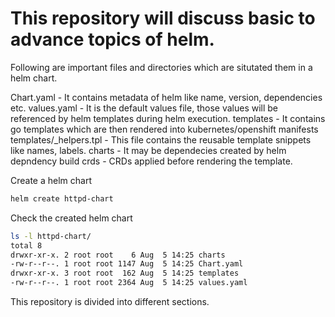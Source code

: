 # This repository will discuss basic to advance topics of helm.

Following are important files and directories which are situtated them in a helm chart.

Chart.yaml - It contains metadata of helm like name, version, dependencies etc.
values.yaml - It is the default values file, those values will be referenced by helm templates during helm execution.
templates - It contains go templates which are then rendered into kubernetes/openshift manifests
templates/_helpers.tpl - This file contains the reusable template snippets like names, labels.
charts - It may be dependecies created by helm depndency build
crds - CRDs applied before rendering the template.

Create a helm chart
```bash
helm create httpd-chart
```
Check the created helm chart
```bash
ls -l httpd-chart/
total 8
drwxr-xr-x. 2 root root    6 Aug  5 14:25 charts
-rw-r--r--. 1 root root 1147 Aug  5 14:25 Chart.yaml
drwxr-xr-x. 3 root root  162 Aug  5 14:25 templates
-rw-r--r--. 1 root root 2364 Aug  5 14:25 values.yaml
```
This repository is divided into different sections.


